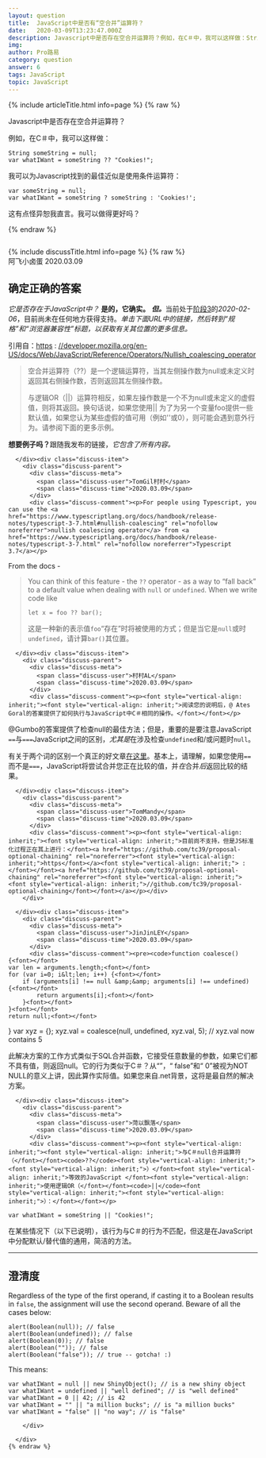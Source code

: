 ```yaml
---
layout: question
title:  JavaScript中是否有“空合并”运算符？
date:   2020-03-09T13:23:47.000Z
description: Javascript中是否存在空合并运算符？例如，在C＃中，我可以这样做：String someString = null;var whatIW...
img: 
author: Pro路易
category: question
answer: 6
tags: JavaScript
topic: JavaScript
---
```

<div class="article-root">
  <div class="article">
    {% include articleTitle.html info=page %}
    {% raw %}
    <div class="article-content"><p><font style="vertical-align: inherit;"><font style="vertical-align: inherit;">Javascript中是否存在空合并运算符？</font></font></p>

<p><font style="vertical-align: inherit;"><font style="vertical-align: inherit;">例如，在C＃中，我可以这样做：</font></font></p>

<pre><code>String someString = null;<font></font>
var whatIWant = someString ?? "Cookies!";<font></font>
</code></pre>

<p><font style="vertical-align: inherit;"><font style="vertical-align: inherit;">我可以为Javascript找到的最佳近似是使用条件运算符：</font></font></p>

<pre><code>var someString = null;<font></font>
var whatIWant = someString ? someString : 'Cookies!';<font></font>
</code></pre>

<p><font style="vertical-align: inherit;"><font style="vertical-align: inherit;">这有点怪异恕我直言。</font><font style="vertical-align: inherit;">我可以做得更好吗？</font></font></p></div>
    {% endraw %}
  </div>
  <p style="height: 0;width:0;overflow: hidden;"> 第273篇《JavaScript中是否有“空合并”运算符？》来自Winter(https://github.com/aiyld/aiyld.github.io)的站点</p>
  <div class="discuss-wrapper">
    {% include discussTitle.html info=page %}
    {% raw %}
    <div class="discuss-item">
        <div class="discuss-parent">
          <div class="discuss-meta">
            <span class="discuss-user">阿飞小卤蛋</span>
            <span class="discuss-time">2020.03.09</span>
          </div>
          <div class="discuss-comment"><h2><font style="vertical-align: inherit;"><font style="vertical-align: inherit;">确定正确的答案</font></font></h2>

<p><em><font style="vertical-align: inherit;"><font style="vertical-align: inherit;">它是否存在于JavaScript中？</font></font></em> <strong><font style="vertical-align: inherit;"><font style="vertical-align: inherit;">是的，它确实。</font></font></strong> <strong><em><font style="vertical-align: inherit;"><font style="vertical-align: inherit;">但。</font></font></em></strong><font style="vertical-align: inherit;"><font style="vertical-align: inherit;">当前</font><font style="vertical-align: inherit;">处于</font><a href="https://tc39.es/proposal-nullish-coalescing/#top" rel="nofollow noreferrer"><font style="vertical-align: inherit;">阶段3</font></a><font style="vertical-align: inherit;">的</font></font><em><font style="vertical-align: inherit;"><font style="vertical-align: inherit;">2020-02-06</font></font></em><font style="vertical-align: inherit;"><font style="vertical-align: inherit;">，目前尚未在任何地方获得支持。</font><em><font style="vertical-align: inherit;">单击下面URL中的链接，然后转到“规格”和“浏览器兼容性”标题，以获取有关其位置的更多信息。</font></em></font><a href="https://tc39.es/proposal-nullish-coalescing/#top" rel="nofollow noreferrer"><font style="vertical-align: inherit;"></font></a><font style="vertical-align: inherit;"></font><em><font style="vertical-align: inherit;"></font></em></p>

<p><font style="vertical-align: inherit;"><font style="vertical-align: inherit;">引用自：</font><a href="https://developer.mozilla.org/en-US/docs/Web/JavaScript/Reference/Operators/Nullish_coalescing_operator" rel="nofollow noreferrer"><font style="vertical-align: inherit;">https</font></a><font style="vertical-align: inherit;"> : </font></font><a href="https://developer.mozilla.org/en-US/docs/Web/JavaScript/Reference/Operators/Nullish_coalescing_operator" rel="nofollow noreferrer"><font style="vertical-align: inherit;"><font style="vertical-align: inherit;">//developer.mozilla.org/en-US/docs/Web/JavaScript/Reference/Operators/Nullish_coalescing_operator</font></font></a></p>

<blockquote>
  <p><font style="vertical-align: inherit;"><font style="vertical-align: inherit;">空合并运算符（??）是一个逻辑运算符，当其左侧操作数为null或未定义时返回其右侧操作数，否则返回其左侧操作数。</font></font></p>
  
  <p><font style="vertical-align: inherit;"><font style="vertical-align: inherit;">与逻辑OR（||）运算符相反，如果左操作数是一个不为null或未定义的虚假值，则将其返回。</font><font style="vertical-align: inherit;">换句话说，如果您使用|| </font><font style="vertical-align: inherit;">为了为另一个变量foo提供一些默认值，如果您认为某些虚假的值可用（例如''或0），则可能会遇到意外行为。</font><font style="vertical-align: inherit;">请参阅下面的更多示例。</font></font></p>
</blockquote>

<p><strong><font style="vertical-align: inherit;"><font style="vertical-align: inherit;">想要例子吗？</font></font></strong><font style="vertical-align: inherit;"><font style="vertical-align: inherit;">跟随我发布的链接，</font></font><em><font style="vertical-align: inherit;"><font style="vertical-align: inherit;">它包含了所有内容。</font></font></em></p></div>
        </div>
        
      </div><div class="discuss-item">
        <div class="discuss-parent">
          <div class="discuss-meta">
            <span class="discuss-user">TomGil村村</span>
            <span class="discuss-time">2020.03.09</span>
          </div>
          <div class="discuss-comment"><p>For people using Typescript, you can use the <a href="https://www.typescriptlang.org/docs/handbook/release-notes/typescript-3-7.html#nullish-coalescing" rel="nofollow noreferrer">nullish coalescing operator</a> from <a href="https://www.typescriptlang.org/docs/handbook/release-notes/typescript-3-7.html" rel="nofollow noreferrer">Typescript 3.7</a></p>

<p>From the docs - </p>

<blockquote>
  <p>You can think of this feature - the <code>??</code> operator - as a way to “fall
  back” to a default value when dealing with <code>null</code> or <code>undefined</code>. When we
  write code like</p>
  
  <p><code>let x = foo ?? bar();</code></p>
  
  <p><font style="vertical-align: inherit;"><font style="vertical-align: inherit;">这是一种新的表示值</font></font><code>foo</code><font style="vertical-align: inherit;"><font style="vertical-align: inherit;">“存在”时将被使用的方式；</font><font style="vertical-align: inherit;">但是当它是</font></font><code>null</code><font style="vertical-align: inherit;"><font style="vertical-align: inherit;">或时</font></font><code>undefined</code><font style="vertical-align: inherit;"><font style="vertical-align: inherit;">，请计算</font></font><code>bar()</code><font style="vertical-align: inherit;"><font style="vertical-align: inherit;">其位置。</font></font></p>
</blockquote></div>
        </div>
        
      </div><div class="discuss-item">
        <div class="discuss-parent">
          <div class="discuss-meta">
            <span class="discuss-user">村村AL</span>
            <span class="discuss-time">2020.03.09</span>
          </div>
          <div class="discuss-comment"><p><font style="vertical-align: inherit;"><font style="vertical-align: inherit;">阅读您的说明后，@ Ates Goral的答案提供了如何执行与JavaScript中C＃相同的操作。</font></font></p>

<p><font style="vertical-align: inherit;"><font style="vertical-align: inherit;">@Gumbo的答案提供了检查null的最佳方法；</font><font style="vertical-align: inherit;">但是，重要的是要注意</font><font style="vertical-align: inherit;">JavaScript </font></font><code>==</code><font style="vertical-align: inherit;"><font style="vertical-align: inherit;">与</font></font><code>===</code><font style="vertical-align: inherit;"><font style="vertical-align: inherit;">JavaScript之间</font><font style="vertical-align: inherit;">的区别，</font></font><em><font style="vertical-align: inherit;"><font style="vertical-align: inherit;">尤其是</font></font></em><font style="vertical-align: inherit;"><font style="vertical-align: inherit;">在涉及检查</font></font><code>undefined</code><font style="vertical-align: inherit;"><font style="vertical-align: inherit;">和/或问题时</font></font><code>null</code><font style="vertical-align: inherit;"><font style="vertical-align: inherit;">。</font></font></p>

<p><font style="vertical-align: inherit;"><font style="vertical-align: inherit;">有关于两个词的区别一个真正的好文章</font></font><a href="http://saladwithsteve.com/2008/02/javascript-undefined-vs-null.html" rel="nofollow noreferrer"><font style="vertical-align: inherit;"><font style="vertical-align: inherit;">在这里</font></font></a><font style="vertical-align: inherit;"><font style="vertical-align: inherit;">。</font><font style="vertical-align: inherit;">基本上，请理解，如果您使用</font></font><code>==</code><font style="vertical-align: inherit;"><font style="vertical-align: inherit;">而不是</font></font><code>===</code><font style="vertical-align: inherit;"><font style="vertical-align: inherit;">，JavaScript将尝试合并您正在比较的值，并</font></font><em><font style="vertical-align: inherit;"><font style="vertical-align: inherit;">在</font></font></em><font style="vertical-align: inherit;"><font style="vertical-align: inherit;">合并</font><em><font style="vertical-align: inherit;">后</font></em><font style="vertical-align: inherit;">返回比较的结果</font><font style="vertical-align: inherit;">。</font></font></p></div>
        </div>
        
      </div><div class="discuss-item">
        <div class="discuss-parent">
          <div class="discuss-meta">
            <span class="discuss-user">TomMandy</span>
            <span class="discuss-time">2020.03.09</span>
          </div>
          <div class="discuss-comment"><p><font style="vertical-align: inherit;"><font style="vertical-align: inherit;">目前尚不支持，但是JS标准化过程正在其上进行：</font><a href="https://github.com/tc39/proposal-optional-chaining" rel="noreferrer"><font style="vertical-align: inherit;">https</font></a><font style="vertical-align: inherit;"> : </font></font><a href="https://github.com/tc39/proposal-optional-chaining" rel="noreferrer"><font style="vertical-align: inherit;"><font style="vertical-align: inherit;">//github.com/tc39/proposal-optional-chaining</font></font></a></p></div>
        </div>
        
      </div><div class="discuss-item">
        <div class="discuss-parent">
          <div class="discuss-meta">
            <span class="discuss-user">JinJinLEY</span>
            <span class="discuss-time">2020.03.09</span>
          </div>
          <div class="discuss-comment"><pre><code>function coalesce() {<font></font>
    var len = arguments.length;<font></font>
    for (var i=0; i&lt;len; i++) {<font></font>
        if (arguments[i] !== null &amp;&amp; arguments[i] !== undefined) {<font></font>
            return arguments[i];<font></font>
        }<font></font>
    }<font></font>
    return null;<font></font>
}<font></font>
<font></font>
var xyz = {};<font></font>
xyz.val = coalesce(null, undefined, xyz.val, 5);<font></font>
<font></font>
// xyz.val now contains 5<font></font>
</code></pre>

<p><font style="vertical-align: inherit;"><font style="vertical-align: inherit;">此解决方案的工作方式类似于SQL合并函数，它接受任意数量的参数，如果它们都不具有值，则返回null。</font><font style="vertical-align: inherit;">它的行为类似于C＃？</font><font style="vertical-align: inherit;">从“”，“ false”和“ 0”被视为NOT NULL的意义上讲，因此算作实际值。</font><font style="vertical-align: inherit;">如果您来自.net背景，这将是最自然的解决方案。</font></font></p></div>
        </div>
        
      </div><div class="discuss-item">
        <div class="discuss-parent">
          <div class="discuss-meta">
            <span class="discuss-user">菏以飘落</span>
            <span class="discuss-time">2020.03.09</span>
          </div>
          <div class="discuss-comment"><p><font style="vertical-align: inherit;"><font style="vertical-align: inherit;">与C＃null合并运算符（</font></font><code>??</code><font style="vertical-align: inherit;"><font style="vertical-align: inherit;">）</font><font style="vertical-align: inherit;">等效的JavaScript </font><font style="vertical-align: inherit;">使用逻辑OR（</font></font><code>||</code><font style="vertical-align: inherit;"><font style="vertical-align: inherit;">）：</font></font></p>

<pre><code>var whatIWant = someString || "Cookies!";
</code></pre>

<p><font style="vertical-align: inherit;"><font style="vertical-align: inherit;">在某些情况下（以下已说明），该行为与C＃的行为不匹配，但这是在JavaScript中分配默认/替代值的通用，简洁的方法。</font></font></p>

<hr>

<h2><font style="vertical-align: inherit;"><font style="vertical-align: inherit;">澄清度</font></font></h2>

<p>Regardless of the type of the first operand, if casting it to a Boolean results in <code>false</code>, the assignment will use the second operand. Beware of all the cases below:</p>

<pre><code>alert(Boolean(null)); // false<font></font>
alert(Boolean(undefined)); // false<font></font>
alert(Boolean(0)); // false<font></font>
alert(Boolean("")); // false<font></font>
alert(Boolean("false")); // true -- gotcha! :)<font></font>
</code></pre>

<p>This means:</p>

<pre><code>var whatIWant = null || new ShinyObject(); // is a new shiny object<font></font>
var whatIWant = undefined || "well defined"; // is "well defined"<font></font>
var whatIWant = 0 || 42; // is 42<font></font>
var whatIWant = "" || "a million bucks"; // is "a million bucks"<font></font>
var whatIWant = "false" || "no way"; // is "false"<font></font>
</code></pre></div>
        </div>
        
      </div>
    {% endraw %}
  </div>
<div>
